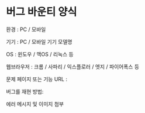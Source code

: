 # 버그 바운티 양식


환경 : PC / 모바일

기기 : PC / 모바일 기기 모델명

OS : 윈도우 / 맥OS / 리눅스 등

웹브라우저 : 크롬 / 사파리 / 익스플로러 / 엣지 / 파이어폭스 등

문제 페이지 또는 기능 URL :

버그를 재현 방법:

에러 메시지 및 이미지 첨부
